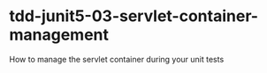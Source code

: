 # tdd-junit5-03-servlet-container-management
How to manage the servlet container during your unit tests
